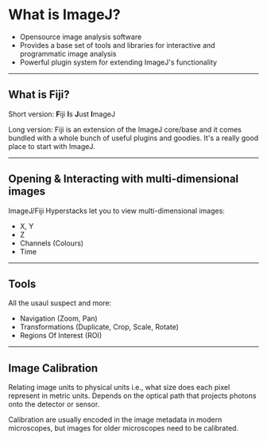 # What is ImageJ?

* Opensource image analysis software
* Provides a base set of tools and libraries for interactive and programmatic image analysis
* Powerful plugin system for extending ImageJ's functionality


---
## What is Fiji?
Short version: **F**iji **I**s **J**ust **I**mageJ

Long version: Fiji is an extension of the ImageJ core/base and it comes bundled with a whole bunch of useful plugins and goodies. It's a really good place to start with ImageJ.


---
## Opening & Interacting with multi-dimensional images
ImageJ/Fiji Hyperstacks let you to view multi-dimensional images: 

- X, Y 
- Z 
- Channels (Colours)
- Time


---
## Tools

All the usaul suspect and more:

- Navigation (Zoom, Pan)
- Transformations (Duplicate, Crop, Scale, Rotate)
- Regions Of Interest (ROI)

---
## Image Calibration

Relating image units to physical units i.e., what size does each pixel represent in metric units. Depends on the optical path that projects photons onto the detector or sensor.

Calibration are usually encoded in the image metadata in modern microscopes, but images for older microscopes need to be calibrated.
